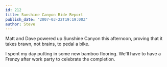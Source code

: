 ```yaml
---
id: 212
title: Sunshine Canyon Ride Report
publish_date: "2007-03-22T19:19:00Z"
author: Steve
---
```

Matt and Dave powered up Sunshine Canyon this afternoon, proving that it takes brawn, not brains, to pedal a bike.

I spent my day putting in some new bamboo flooring. We'll have to have a Frenzy after work party to celebrate the completion.
